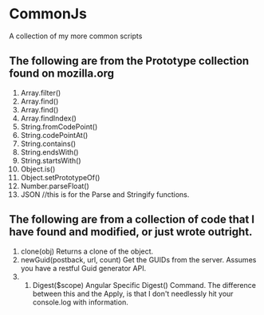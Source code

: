 CommonJs
========

A collection of my more common scripts

## The following are from the Prototype collection found on mozilla.org ##

1. Array.filter()
2. Array.find()
3. Array.find()
4. Array.findIndex()
5. String.fromCodePoint()
6. String.codePointAt()
7. String.contains()
8. String.endsWith()
9. String.startsWith()
10. Object.is()
11. Object.setPrototypeOf()
12. Number.parseFloat()
13. JSON //this is for the Parse and Stringify functions.

## The following are from a collection of code that I have found and modified, or just wrote outright. ##
 
1. clone(obj) Returns a clone of the object.
1. newGuid(postback, url, count) Get the GUIDs from the server. Assumes you have a restful Guid generator API.
1. 1. Digest($scope) Angular Specific Digest() Command. The difference between this and the Apply, is that I don't needlessly hit your console.log with information.
